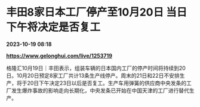 # 丰田8家日本工厂停产至10月20日 当日下午将决定是否复工

**2023-10-19 08:18**

**https://www.gelonghui.com/live/1253719**

格隆汇10月19日｜丰田表示，组装车辆的日本国内工厂的停产时间将持续到20日。10月20日预定8家工厂共计13条生产线停产。周末的21日和22日不安排生产，将于20日下午决定23日以后是否复工。生产车用弹簧的供应商中央发条的工厂发生爆炸事故的影响走向长期化，中央发条已开始在中国天津的工厂进行替代生产。
